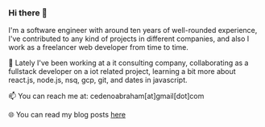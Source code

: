 ### Hi there 👋

I'm a software engineer with around ten years of well-rounded experience, I've contributed to any kind of projects in different companies, and also I work as a freelancer web developer from time to time.

🔭 Lately I've been working at a it consulting company, collaborating as a fullstack developer on a iot related project, learning a bit more about react.js, node.js, nsq, gcp, git, and dates in javascript.

📫 You can reach me at: cedenoabraham[at]gmail[dot]com

:globe_with_meridians: You can read my blog posts [here](https://acedeno.codes/)

<!--
**eiberham/eiberham** is a ✨ _special_ ✨ repository because its `README.md` (this file) appears on your GitHub profile.

Here are some ideas to get you started:

- 🔭 I’m currently working on ...
- 🌱 I’m currently learning ...
- 👯 I’m looking to collaborate on ...
- 🤔 I’m looking for help with ...
- 💬 Ask me about ...
- 📫 How to reach me: ...
- 😄 Pronouns: ...
- ⚡ Fun fact: ...
-->

